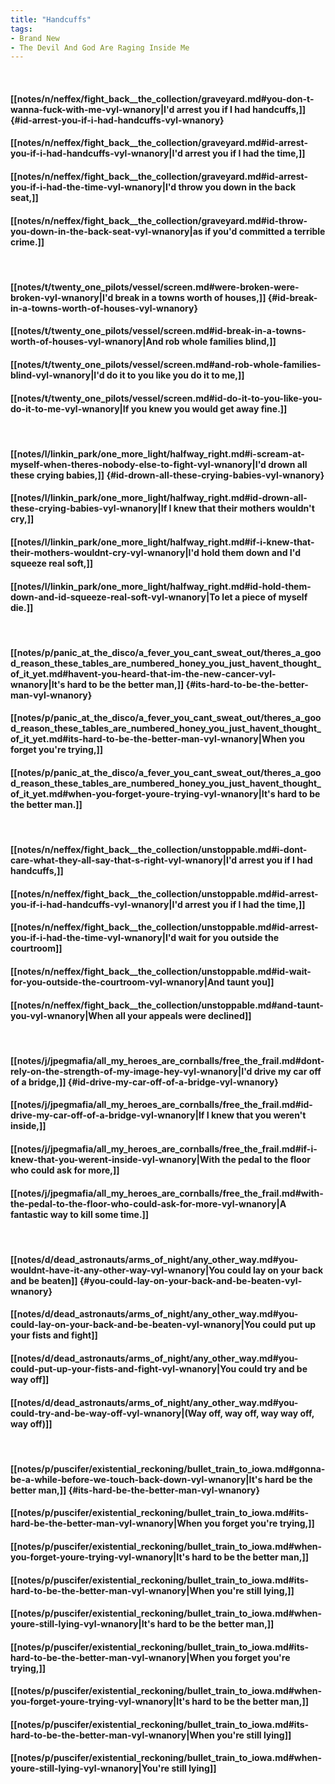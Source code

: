 ```yaml
---
title: "Handcuffs"
tags:
- Brand New
- The Devil And God Are Raging Inside Me
---
```

&nbsp;
#### [[notes/n/neffex/fight_back__the_collection/graveyard.md#you-don-t-wanna-fuck-with-me-vyl-wnanory|I'd arrest you if I had handcuffs,]] {#id-arrest-you-if-i-had-handcuffs-vyl-wnanory}
#### [[notes/n/neffex/fight_back__the_collection/graveyard.md#id-arrest-you-if-i-had-handcuffs-vyl-wnanory|I'd arrest you if I had the time,]]
#### [[notes/n/neffex/fight_back__the_collection/graveyard.md#id-arrest-you-if-i-had-the-time-vyl-wnanory|I'd throw you down in the back seat,]]
#### [[notes/n/neffex/fight_back__the_collection/graveyard.md#id-throw-you-down-in-the-back-seat-vyl-wnanory|as if you'd committed a terrible crime.]]
&nbsp;
#### [[notes/t/twenty_one_pilots/vessel/screen.md#were-broken-were-broken-vyl-wnanory|I'd break in a towns worth of houses,]] {#id-break-in-a-towns-worth-of-houses-vyl-wnanory}
#### [[notes/t/twenty_one_pilots/vessel/screen.md#id-break-in-a-towns-worth-of-houses-vyl-wnanory|And rob whole families blind,]]
#### [[notes/t/twenty_one_pilots/vessel/screen.md#and-rob-whole-families-blind-vyl-wnanory|I'd do it to you like you do it to me,]]
#### [[notes/t/twenty_one_pilots/vessel/screen.md#id-do-it-to-you-like-you-do-it-to-me-vyl-wnanory|If you knew you would get away fine.]]
&nbsp;
#### [[notes/l/linkin_park/one_more_light/halfway_right.md#i-scream-at-myself-when-theres-nobody-else-to-fight-vyl-wnanory|I'd drown all these crying babies,]] {#id-drown-all-these-crying-babies-vyl-wnanory}
#### [[notes/l/linkin_park/one_more_light/halfway_right.md#id-drown-all-these-crying-babies-vyl-wnanory|If I knew that their mothers wouldn't cry,]]
#### [[notes/l/linkin_park/one_more_light/halfway_right.md#if-i-knew-that-their-mothers-wouldnt-cry-vyl-wnanory|I'd hold them down and I'd squeeze real soft,]]
#### [[notes/l/linkin_park/one_more_light/halfway_right.md#id-hold-them-down-and-id-squeeze-real-soft-vyl-wnanory|To let a piece of myself die.]]
&nbsp;
#### [[notes/p/panic_at_the_disco/a_fever_you_cant_sweat_out/theres_a_good_reason_these_tables_are_numbered_honey_you_just_havent_thought_of_it_yet.md#havent-you-heard-that-im-the-new-cancer-vyl-wnanory|It's hard to be the better man,]] {#its-hard-to-be-the-better-man-vyl-wnanory}
#### [[notes/p/panic_at_the_disco/a_fever_you_cant_sweat_out/theres_a_good_reason_these_tables_are_numbered_honey_you_just_havent_thought_of_it_yet.md#its-hard-to-be-the-better-man-vyl-wnanory|When you forget you're trying,]]
#### [[notes/p/panic_at_the_disco/a_fever_you_cant_sweat_out/theres_a_good_reason_these_tables_are_numbered_honey_you_just_havent_thought_of_it_yet.md#when-you-forget-youre-trying-vyl-wnanory|It's hard to be the better man.]]
&nbsp;
#### [[notes/n/neffex/fight_back__the_collection/unstoppable.md#i-dont-care-what-they-all-say-that-s-right-vyl-wnanory|I'd arrest you if I had handcuffs,]]
#### [[notes/n/neffex/fight_back__the_collection/unstoppable.md#id-arrest-you-if-i-had-handcuffs-vyl-wnanory|I'd arrest you if I had the time,]]
#### [[notes/n/neffex/fight_back__the_collection/unstoppable.md#id-arrest-you-if-i-had-the-time-vyl-wnanory|I'd wait for you outside the courtroom]]
#### [[notes/n/neffex/fight_back__the_collection/unstoppable.md#id-wait-for-you-outside-the-courtroom-vyl-wnanory|And taunt you]]
#### [[notes/n/neffex/fight_back__the_collection/unstoppable.md#and-taunt-you-vyl-wnanory|When all your appeals were declined]]
&nbsp;
#### [[notes/j/jpegmafia/all_my_heroes_are_cornballs/free_the_frail.md#dont-rely-on-the-strength-of-my-image-hey-vyl-wnanory|I'd drive my car off of a bridge,]] {#id-drive-my-car-off-of-a-bridge-vyl-wnanory}
#### [[notes/j/jpegmafia/all_my_heroes_are_cornballs/free_the_frail.md#id-drive-my-car-off-of-a-bridge-vyl-wnanory|If I knew that you weren't inside,]]
#### [[notes/j/jpegmafia/all_my_heroes_are_cornballs/free_the_frail.md#if-i-knew-that-you-werent-inside-vyl-wnanory|With the pedal to the floor who could ask for more,]]
#### [[notes/j/jpegmafia/all_my_heroes_are_cornballs/free_the_frail.md#with-the-pedal-to-the-floor-who-could-ask-for-more-vyl-wnanory|A fantastic way to kill some time.]]
&nbsp;
#### [[notes/d/dead_astronauts/arms_of_night/any_other_way.md#you-wouldnt-have-it-any-other-way-vyl-wnanory|You could lay on your back and be beaten]] {#you-could-lay-on-your-back-and-be-beaten-vyl-wnanory}
#### [[notes/d/dead_astronauts/arms_of_night/any_other_way.md#you-could-lay-on-your-back-and-be-beaten-vyl-wnanory|You could put up your fists and fight]]
#### [[notes/d/dead_astronauts/arms_of_night/any_other_way.md#you-could-put-up-your-fists-and-fight-vyl-wnanory|You could try and be way off]]
#### [[notes/d/dead_astronauts/arms_of_night/any_other_way.md#you-could-try-and-be-way-off-vyl-wnanory|(Way off, way off, way  way off, way off)]]
&nbsp;
#### [[notes/p/puscifer/existential_reckoning/bullet_train_to_iowa.md#gonna-be-a-while-before-we-touch-back-down-vyl-wnanory|It's hard be the better man,]] {#its-hard-be-the-better-man-vyl-wnanory}
#### [[notes/p/puscifer/existential_reckoning/bullet_train_to_iowa.md#its-hard-be-the-better-man-vyl-wnanory|When you forget you're trying,]]
#### [[notes/p/puscifer/existential_reckoning/bullet_train_to_iowa.md#when-you-forget-youre-trying-vyl-wnanory|It's hard to be the better man,]]
#### [[notes/p/puscifer/existential_reckoning/bullet_train_to_iowa.md#its-hard-to-be-the-better-man-vyl-wnanory|When you're still lying,]]
#### [[notes/p/puscifer/existential_reckoning/bullet_train_to_iowa.md#when-youre-still-lying-vyl-wnanory|It's hard to be the better man,]]
#### [[notes/p/puscifer/existential_reckoning/bullet_train_to_iowa.md#its-hard-to-be-the-better-man-vyl-wnanory|When you forget you're trying,]]
#### [[notes/p/puscifer/existential_reckoning/bullet_train_to_iowa.md#when-you-forget-youre-trying-vyl-wnanory|It's hard to be the better man,]]
#### [[notes/p/puscifer/existential_reckoning/bullet_train_to_iowa.md#its-hard-to-be-the-better-man-vyl-wnanory|When you're still lying]]
#### [[notes/p/puscifer/existential_reckoning/bullet_train_to_iowa.md#when-youre-still-lying-vyl-wnanory|You're still lying]]
